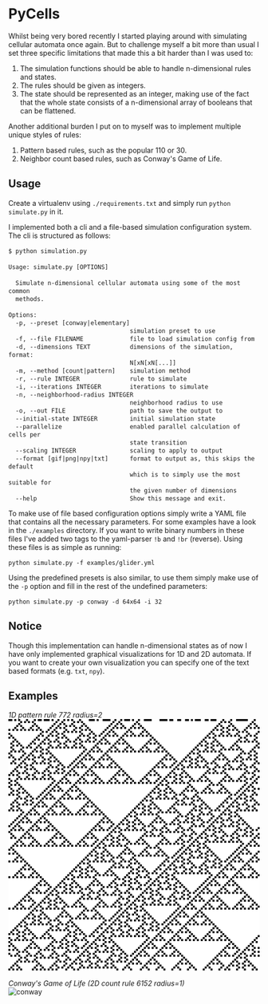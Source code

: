 # PyCells

Whilst being very bored recently I started playing around with simulating cellular automata once again.
But to challenge myself a bit more than usual I set three specific limitations that made this a bit harder
than I was used to:
1. The simulation functions should be able to handle n-dimensional rules and states.
2. The rules should be given as integers.
3. The state should be represented as an integer, making use of the fact that the whole state consists of
   a n-dimensional array of booleans that can be flattened.
   
Another additional burden I put on to myself was to implement multiple unique styles of rules:
1. Pattern based rules, such as the popular 110 or 30.
2. Neighbor count based rules, such as Conway's Game of Life.


## Usage
Create a virtualenv using `./requirements.txt` and simply run `python simulate.py` in it.


I implemented both a cli and a file-based simulation configuration system. The cli is structured
as follows:

```
$ python simulation.py

Usage: simulate.py [OPTIONS]

  Simulate n-dimensional cellular automata using some of the most common
  methods.

Options:
  -p, --preset [conway|elementary]
                                  simulation preset to use
  -f, --file FILENAME             file to load simulation config from
  -d, --dimensions TEXT           dimensions of the simulation, format:
                                  N[xN[xN[...]]
  -m, --method [count|pattern]    simulation method
  -r, --rule INTEGER              rule to simulate
  -i, --iterations INTEGER        iterations to simulate
  -n, --neighborhood-radius INTEGER
                                  neighborhood radius to use
  -o, --out FILE                  path to save the output to
  --initial-state INTEGER         initial simulation state
  --parallelize                   enabled parallel calculation of cells per
                                  state transition
  --scaling INTEGER               scaling to apply to output
  --format [gif|png|npy|txt]      format to output as, this skips the default
                                  which is to simply use the most suitable for
                                  the given number of dimensions
  --help                          Show this message and exit.
```

To make use of file based configuration options simply write a YAML file that contains all
the necessary parameters. For some examples have a look in the `./examples` directory.
If you want to write binary numbers in these files I've added two tags to the yaml-parser
`!b` and `!br` (reverse). Using these files is as simple as running:

```
python simulate.py -f examples/glider.yml
```

Using the predefined presets is also similar, to use them simply make use of the `-p` option
and fill in the rest of the undefined parameters:

```
python simulate.py -p conway -d 64x64 -i 32
```

## Notice
Though this implementation can handle n-dimensional states as of now I have only implemented
graphical visualizations for 1D and 2D automata. If you want to create your own visualization
you can specify one of the text based formats (e.g. `txt`, `npy`).

## Examples

_1D pattern rule 772 radius=2_<br>
![772](./images/772.png)

_Conway's Game of Life (2D count rule 6152 radius=1)_<br>
![conway](./images/long_conway.gif)


